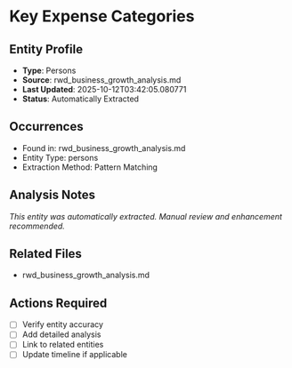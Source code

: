 # Key Expense Categories

## Entity Profile
- **Type**: Persons
- **Source**: rwd_business_growth_analysis.md
- **Last Updated**: 2025-10-12T03:42:05.080771
- **Status**: Automatically Extracted

## Occurrences
- Found in: rwd_business_growth_analysis.md
- Entity Type: persons
- Extraction Method: Pattern Matching

## Analysis Notes
*This entity was automatically extracted. Manual review and enhancement recommended.*

## Related Files
- rwd_business_growth_analysis.md

## Actions Required
- [ ] Verify entity accuracy
- [ ] Add detailed analysis
- [ ] Link to related entities
- [ ] Update timeline if applicable
